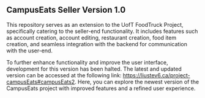 ## CampusEats Seller Version 1.0

This repository serves as an extension to the UofT FoodTruck Project, specifically catering to the seller-end functionality. It includes features such as account creation, account editing, restaurant creation, food item creation, and seamless integration with the backend for communication with the user-end.

To further enhance functionality and improve the user interface, development for this version has been halted. The latest and updated version can be accessed at the following link: https://liustev6.ca/project-campusEats#campusEats2. Here, you can explore the newest version of the CampusEats project with improved features and a refined user experience.
